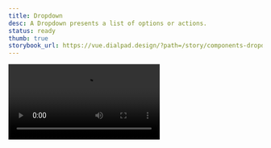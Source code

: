 ```yaml
---
title: Dropdown
desc: A Dropdown presents a list of options or actions.
status: ready
thumb: true
storybook_url: https://vue.dialpad.design/?path=/story/components-dropdown--default
---
```


<code-well-header bgclass="d-bgc-white">
  <video class="d-w60p" src="/assets/images/components/preview--dropdown.mp4" autoplay loop></video>
</code-well-header>
